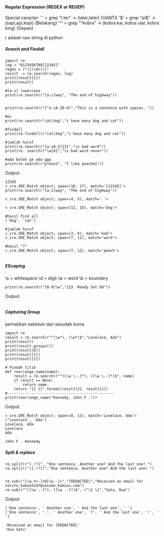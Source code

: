 
#### Regular Expression (REGEX or REGEP)
Special caracter:
'.' = grep "l.ter" -> (later,leter) {GANTI}
'$' = grep "pi$" -> (sapi,api,kopi) {Belakang}
'^' = grep "^kobra" -> (kobra kai, kobra ular, kobra king) {Depan}

r adalah raw string di python
##### Search and Findall
```
import re	
log = "0123456789[12345]"		
regex =	r"\[(\d+)\]"
result	= re.search(regex, log)	
print(result[1])
print(result)

#[a-z] lowercase
print(re.search(r"[a-z]way", "The end of highway"))


print(re.search(r"[^a-zA-Z0-9]","This is a sentence with spaces. "))	

#or
print(re.search(r"cat|dog","i have many dog and cat"))

#findall
print(re.findall(r"cat|dog","i have many dog and cat"))

#jumlah huruf
print(re.search(r"[a-zA-Z]{3}","is bad word"))
print(re. search(r"\w{4}","is bad word never"))     

#ada boleh gk ada gpp
print(re.search(r"p?each", "I like peaches"))
```


Output:
```
12345
<_sre.SRE_Match object; span=(10, 17), match='[12345]'>
print(re.search(r"[a-z]way", "The end of highway"))

<_sre.SRE_Match object; span=(4, 5), match=' '> 

<_sre.SRE_Match object; span=(12, 15), match='dog'>

#hasil find all
['dog', 'cat']

#jumlah huruf
<_sre.SRE_Match object; span=(3, 6), match='bad'>
<_sre.SRE_Match object; span=(7, 11), match='word'>

#hasil "?"
<_sre.SRE_Match object; span=(7, 12), match='peach'>


```
##### EScaping
\s = whitespace
\d = digit
\w = word
\b = boundary
```
print(re.search(r"[0-9]\w","123  Ready Set GO"))
```
Output:
```

```

##### Capturing Group
perhatikan sebelum dan sesudah koma
```
import re
result = re.search(r"^(\w*), (\w*)$","Lovelace, Ada")
print(result)
print(result.groups())
print(result[0])
print(result[1])
print(result[2])

# Pindah titik
def rearrange_name(name):
    result = re.search(r"^([\w \.-]*), ([\w \.-]*)$", name)
    if result == None:
        return name
    return "{} {}".format(result[2], result[1])
#-------------------------------------------------
print(rearrange_name("Kennedy, John F ."))
```
Output:
```
<_sre.SRE_Match object; span=(0, 13), match='Lovelace, Ada'>
('Lovelace', 'Ada')
Lovelace, Ada
Lovelace
Ada

John F . Kennedy
```

##### Split & replace
```
re.split(r"[.!?]", "One sentence. Another one? And the last one! ")	
re.split(r"([.!?])","One sentence. Another one? And the last one! ")	


re.sub(r"[\w.%+-]+@[\w.-]+","[REDACTED]","Received an email for naruto_kakashi87@sasuke.kakuzu.com")	
re.sub(r"^([\w .-]*), ([\w .-]*)$", r"\2 \1","Satu, Dua")
```
Output:
```
['One sentence', ' Another one', ' And the last one', ' ']
['One sentence', '.', ' Another one', '?', ' And the last one', '!', ' ']

'Received an email for [REDACTED]'
'Dua Satu'
```





